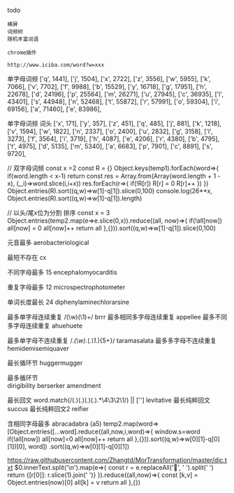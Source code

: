 todo
  
    横屏
    词频树
    随机丰富词语

    chrome插件

    http://www.iciba.com/word?w=xxx



单字母词频
    ['q', 1441],
    ['j', 1504],
    ['x', 2722],
    ['z', 3556],
    ['w', 5955],
    ['k', 7066],
    ['v', 7702],
    ['f', 9988],
    ['b', 15529],
    ['y', 16718],
    ['g', 17951],
    ['h', 22678],
    ['d', 24196],
    ['p', 25564],
    ['m', 26271],
    ['u', 27945],
    ['c', 36935],
    ['l', 43401],
    ['s', 44948],
    ['n', 52468],
    ['t', 55872],
    ['r', 57991],
    ['o', 59304],
    ['i', 69156],
    ['a', 71460],
    ['e', 83986],


单字母词频 词头
    ['x', 171],
    ['y', 357],
    ['z', 451],
    ['q', 485],
    ['j', 881],
    ['k', 1218],
    ['v', 1594],
    ['w', 1822],
    ['n', 2337],
    ['o', 2400],
    ['u', 2832],
    ['g', 3158],
    ['l', 3273],
    ['f', 3564],
    ['i', 3719],
    ['h', 4087],
    ['e', 4206],
    ['r', 4380],
    ['b', 4795],
    ['t', 4975],
    ['d', 5135],
    ['m', 5340],
    ['a', 6683],
    ['p', 7901],
    ['c', 8891],
    ['s', 9720],

// 双字母词频
const x =2
const R = {}
Object.keys(temp1).forEach(word=>{
    if(word.length < x-1) return
    const res = Array.from(Array(word.length + 1 - x), (_,i)=>word.slice(i,i+x))
    res.forEach(r=>{
        if(!R[r]) R[r] = 0
        R[r]++
    })
})
Object.entries(R).sort((q,w)=>w[1]-q[1]).slice(0,100)
console.log(26**x, Object.entries(R).sort((q,w)=>w[1]-q[1]).length)






// 以头/尾x位为分割 排序
const x = 3
Object.entries(temp2.map(e=>e.slice(0,x)).reduce((all, now)=>{
    if(!all[now]) all[now] = 0
    all[now]++
    return all
},{})).sort((q,w)=>w[1]-q[1]).slice(0,100)


元音最多 aerobacteriological


最短不存在
cx

不同字母最多 15
encephalomyocarditis

重复字母最多 12
microspectrophotometer

单词长度最长 24
diphenylaminechlorarsine

最多单字母连续重复  /(\w)(\1)+/
brrr
最多相同多字母连续重复
appellee 
最多不同多字母连续重复
ahuehuete

最多单字母不连续重复  /.*(\w).*(.*\1.*){5+}/
taramasalata 
最多多字母不连续重复
hemidemisemiquaver


最长循环节
huggermugger

最多循环节  
dirigibility
berserker
amendment

最长回文 word.match(/(.)(.)(.)(.).*\4\3\2\1/) || ['']
levitative
最长纯粹回文
succus
最长纯粹回文2
reifier


含相同字母最多 abracadabra (a5)
temp2.map(word=>[Object.entries([...word].reduce((all,now,i,word)=>{
    window.s=word
    if(!all[now]) all[now]=0
    all[now]++
    return all
},{})).sort((q,w)=>w[0][1]-q[0][1])[0], word])
.sort((q,w)=>w[0][1]-q[0][1])




https://raw.githubusercontent.com/Zhangtd/MorTransformation/master/dic.txt
$0.innerText.split('\n').map(e=>{
    const r = e.replaceAll('', ' ').split(' ')
    return {[r[0]]: r.slice(1).join(' ')}
}).reduce((all,now)=>{
    const [k,v] = Object.entries(now)[0]
    all[k] =  v
    return all
},{})